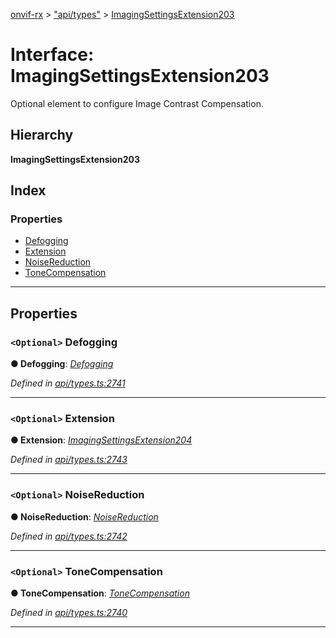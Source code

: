 [onvif-rx](../README.md) > ["api/types"](../modules/_api_types_.md) > [ImagingSettingsExtension203](../interfaces/_api_types_.imagingsettingsextension203.md)

# Interface: ImagingSettingsExtension203

Optional element to configure Image Contrast Compensation.

## Hierarchy

**ImagingSettingsExtension203**

## Index

### Properties

* [Defogging](_api_types_.imagingsettingsextension203.md#defogging)
* [Extension](_api_types_.imagingsettingsextension203.md#extension)
* [NoiseReduction](_api_types_.imagingsettingsextension203.md#noisereduction)
* [ToneCompensation](_api_types_.imagingsettingsextension203.md#tonecompensation)

---

## Properties

<a id="defogging"></a>

### `<Optional>` Defogging

**● Defogging**: *[Defogging](_api_types_.imagingsettingsextension203.md#defogging)*

*Defined in [api/types.ts:2741](https://github.com/patrickmichalina/onvif-rx/blob/034e4d6/src/api/types.ts#L2741)*

___
<a id="extension"></a>

### `<Optional>` Extension

**● Extension**: *[ImagingSettingsExtension204](_api_types_.imagingsettingsextension204.md)*

*Defined in [api/types.ts:2743](https://github.com/patrickmichalina/onvif-rx/blob/034e4d6/src/api/types.ts#L2743)*

___
<a id="noisereduction"></a>

### `<Optional>` NoiseReduction

**● NoiseReduction**: *[NoiseReduction](_api_types_.imagingsettingsextension203.md#noisereduction)*

*Defined in [api/types.ts:2742](https://github.com/patrickmichalina/onvif-rx/blob/034e4d6/src/api/types.ts#L2742)*

___
<a id="tonecompensation"></a>

### `<Optional>` ToneCompensation

**● ToneCompensation**: *[ToneCompensation](_api_types_.imagingsettingsextension203.md#tonecompensation)*

*Defined in [api/types.ts:2740](https://github.com/patrickmichalina/onvif-rx/blob/034e4d6/src/api/types.ts#L2740)*

___

